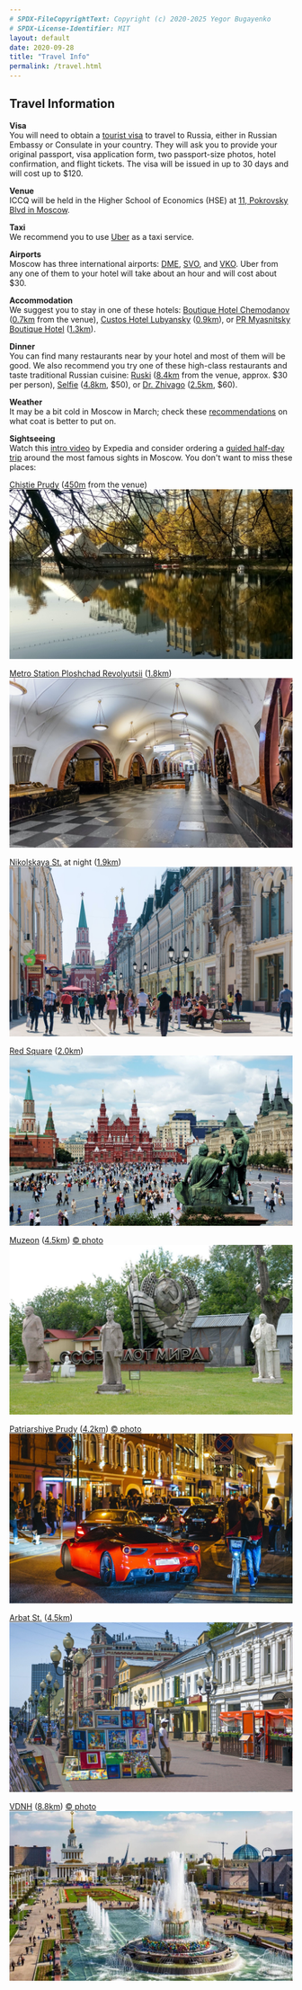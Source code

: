 ```yaml
---
# SPDX-FileCopyrightText: Copyright (c) 2020-2025 Yegor Bugayenko
# SPDX-License-Identifier: MIT
layout: default
date: 2020-09-28
title: "Travel Info"
permalink: /travel.html
---
```


## Travel Information

**Visa**<br/>
You will need to obtain a [tourist visa](https://en.wikipedia.org/wiki/Visa_policy_of_Russia)
to travel to Russia, either in Russian Embassy or Consulate in your country.
They will ask you to provide
your original passport, visa application form, two passport-size photos,
hotel confirmation, and flight tickets.
The visa will be issued in up to 30 days and will cost up to $120.

**Venue**<br/>
ICCQ will be held in the Higher School of Economics (HSE)
at [11, Pokrovsky Blvd in Moscow](https://goo.gl/maps/B587C4Q8YdBZZ7WT9).

**Taxi**<br/>
We recommend you to use [Uber](https://www.uber.com/) as a taxi service.

**Airports**<br/>
Moscow has three international airports:
[DME](https://www.dme.ru/en/),
[SVO](https://www.svo.aero/en/main),
and
[VKO](http://www.vnukovo.ru/en/).
Uber from any one of them to your hotel will take about an hour
and will cost about $30.

**Accommodation**<br/>
We suggest you to stay in one of these hotels:
[Boutique Hotel Chemodanov](https://chemodanov-hotel.ru/en)
  ([0.7km](https://goo.gl/maps/2bU1BDmGiYgqS3GHA) from the venue),
[Custos Hotel Lubyansky](https://custoshotels.com/custos-hotel-lubyansky/?lang=en)
  ([0.9km](https://g.page/Custos-Lubyansky?share)),
or
[PR Myasnitsky Boutique Hotel](https://prhotelgroup.ru/en/)
  ([1.3km](https://goo.gl/maps/vNSj4qsSkkoag6vN9)).

**Dinner**<br/>
You can find many restaurants near by your hotel and most of them will be
good. We also recommend you try one of these high-class restaurants and taste
traditional Russian cuisine:
[Ruski](http://ruski.354group.com/en/)
  ([8.4km](https://goo.gl/maps/1NspQgaCk2MH3b3a6) from the venue, approx. $30 per person),
[Selfie](https://selfiemoscow.ru/en/)
  ([4.8km](https://g.page/selfie_moscow?share), $50),
or
[Dr. Zhivago](https://drzhivago.ru/en/about)
  ([2.5km](https://goo.gl/maps/qazAFK7TeAqxTQdcA), $60).

**Weather**<br/>
It may be a bit cold in Moscow in March; check
these [recommendations](https://www.tripsavvy.com/moscow-in-march-weather-events-and-tips-1501814)
on what coat is better to put on.

**Sightseeing**<br/>
Watch this [intro video](https://www.youtube.com/watch?v=pnN2BNrSrXY) by Expedia
and consider ordering a [guided half-day trip](https://www.viator.com/Moscow-tours/Half-day-Tours/d5066-g12-c95)
around the most famous sights in Moscow. You don't want to miss these places:

[Chistie Prudy](https://en.wikipedia.org/wiki/Clean_Ponds)
([450m](https://goo.gl/maps/UZ4ymutEreZjEUPM9) from the venue)
![chistie-prudy](/images/city/chistie-prudy.jpg)

[Metro Station Ploshchad Revolyutsii](https://en.wikipedia.org/wiki/Ploshchad_Revolyutsii_%28Moscow_Metro%29)
([1.8km](https://goo.gl/maps/95uwV6GDtKCVZK8eA))
![ploshchad-revolyutsii](/images/city/ploshchad-revolyutsii.jpg)

[Nikolskaya St.](https://en.wikipedia.org/wiki/Nikolskaya_Street) at night
([1.9km](https://goo.gl/maps/auRUDXYy6SbMX7pg8))
![nikolskaya](/images/city/nikolskaya.jpg)

[Red Square](https://en.wikipedia.org/wiki/Red_Square)
([2.0km](https://goo.gl/maps/5MyW3nrzfm9mfECS7))
![red-square](/images/city/red-square.jpg)

[Muzeon](https://en.wikipedia.org/wiki/Fallen_Monument_Park)
([4.5km](https://goo.gl/maps/knkEJEz6wq68R1Tf8))
[&copy; photo](https://kudago.com/msk/place/park-iskusstv-muzeon/)
![muzeon](/images/city/muzeon.jpg)

[Patriarshiye Prudy](https://en.wikipedia.org/wiki/Patriarch_Ponds)
([4.2km](https://goo.gl/maps/5N3wqjdBFTdyoRiz6))
[&copy; photo](https://www.gazeta.ru/social/2017/07/28/10809524.shtml)
![patriarshiye-prudy](/images/city/patriarshiye-prudy.jpg)

[Arbat St.](https://en.wikipedia.org/wiki/Arbat_Street)
([4.5km](https://goo.gl/maps/paJ6UmW6StBmLZDM6))
![arbat](/images/city/arbat.jpg)

[VDNH](https://en.wikipedia.org/wiki/Exhibition_of_Achievements_of_National_Economy)
([8.8km](https://goo.gl/maps/BLMyZxsu1BUfJ8mi9))
[&copy; photo](https://zen.yandex.ru/media/sysoevfm/gde-est-na-vdnh-5d2e444ac49f2900aef436a2)
![vdnh](/images/city/vdnh.jpg)

